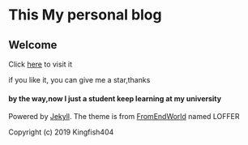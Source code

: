 # This My personal blog

## Welcome

Click [here](https://kingfish404.github.io/) to visit it

if you like it, you can give me a star,thanks

#### by the way,now I just a student keep learning at my university

Powered by [Jekyll](https://jekyllcn.com/).
The theme is from [FromEndWorld](https://github.com/FromEndWorld) named LOFFER

Copyright (c) 2019 Kingfish404